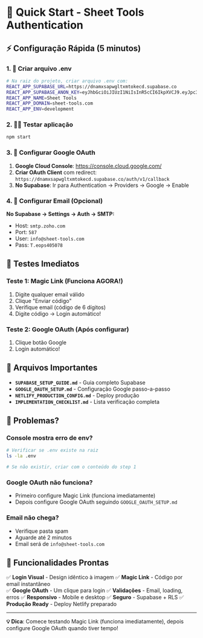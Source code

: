 # 🚀 Quick Start - Sheet Tools Authentication

## ⚡ Configuração Rápida (5 minutos)

### 1. 📝 Criar arquivo .env
```bash
# Na raiz do projeto, criar arquivo .env com:
REACT_APP_SUPABASE_URL=https://dnamxsapwgltxmtokecd.supabase.co
REACT_APP_SUPABASE_ANON_KEY=eyJhbGciOiJIUzI1NiIsInR5cCI6IkpXVCJ9.eyJpc3MiOiJzdXBhYmFzZSIsInJlZiI6ImRuYW14c2Fwd2dsdHhtdG9rZWNkIiwicm9sZSI6ImFub24iLCJpYXQiOjE3NTQ2NTA2MDQsImV4cCI6MjA3MDIyNjYwNH0.FhdEECAmYkrj78Zs8TI_m2qlZzydw1hYgOr113RPKS8
REACT_APP_NAME=Sheet Tools
REACT_APP_DOMAIN=sheet-tools.com
REACT_APP_ENV=development
```

### 2. 🏃‍♂️ Testar aplicação
```bash
npm start
```

### 3. 🔧 Configurar Google OAuth
1. **Google Cloud Console**: https://console.cloud.google.com/
2. **Criar OAuth Client** com redirect: `https://dnamxsapwgltxmtokecd.supabase.co/auth/v1/callback`
3. **No Supabase**: Ir para Authentication → Providers → Google → Enable

### 4. 📧 Configurar Email (Opcional)
**No Supabase → Settings → Auth → SMTP:**
- Host: `smtp.zoho.com`
- Port: `587`
- User: `info@sheet-tools.com`
- Pass: `T.eops405078`

## 🎯 Testes Imediatos

### Teste 1: Magic Link (Funciona AGORA!)
1. Digite qualquer email válido
2. Clique "Enviar código"
3. Verifique email (código de 6 dígitos)
4. Digite código → Login automático!

### Teste 2: Google OAuth (Após configurar)
1. Clique botão Google
2. Login automático!

## 📂 Arquivos Importantes

- **`SUPABASE_SETUP_GUIDE.md`** - Guia completo Supabase
- **`GOOGLE_OAUTH_SETUP.md`** - Configuração Google passo-a-passo
- **`NETLIFY_PRODUCTION_CONFIG.md`** - Deploy produção
- **`IMPLEMENTATION_CHECKLIST.md`** - Lista verificação completa

## 🐛 Problemas?

### Console mostra erro de env?
```bash
# Verificar se .env existe na raiz
ls -la .env

# Se não existir, criar com o conteúdo do step 1
```

### Google OAuth não funciona?
- Primeiro configure Magic Link (funciona imediatamente)
- Depois configure Google OAuth seguindo `GOOGLE_OAUTH_SETUP.md`

### Email não chega?
- Verifique pasta spam
- Aguarde até 2 minutos
- Email será de `info@sheet-tools.com`

## 🎉 Funcionalidades Prontas

✅ **Login Visual** - Design idêntico à imagem
✅ **Magic Link** - Código por email instantâneo  
✅ **Google OAuth** - Um clique para login
✅ **Validações** - Email, loading, erros
✅ **Responsivo** - Mobile e desktop
✅ **Seguro** - Supabase + RLS
✅ **Produção Ready** - Deploy Netlify preparado

---

**💡 Dica**: Comece testando Magic Link (funciona imediatamente), depois configure Google OAuth quando tiver tempo!
